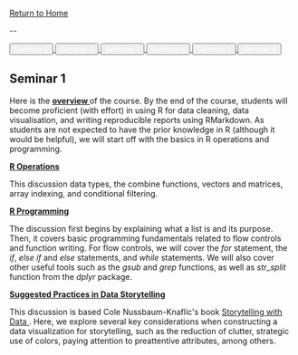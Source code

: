 <a href="https://nicholas-sim.github.io/" class="button"> Return to Home
</a>

--

<a href="https://nicholas-sim.github.io/ANL501-Data-Visualisation-and-Storytelling/seminar_1/" class="button">
  <button type="button" class="btn btn-primary btn-sm" style="color: white;">  Seminar 1  </button>
</a>
<a href="https://nicholas-sim.github.io/ANL501-Data-Visualisation-and-Storytelling/seminar_2/" class="button">
  <button type="button" class="btn btn-primary btn-sm" style="color: white;">  Seminar 2  </button>
</a>
<a href="#" class="button">
  <button type="button" class="btn btn-primary btn-sm" style="color: white;">  Seminar 3  </button>
</a>
<a href="#" class="button">
  <button type="button" class="btn btn-primary btn-sm" style="color: white;">  Seminar 4  </button>
</a>
<a href="#" class="button">
  <button type="button" class="btn btn-primary btn-sm" style="color: white;">  Seminar 5  </button>
</a>
<a href="#" class="button">
  <button type="button" class="btn btn-primary btn-sm" style="color: white;">  Seminar 6  </button>
</a>



## Seminar 1

Here is the <a style="font-weight:bold"  href="https://nicholas-sim.github.io/ANL501-Data-Visualisation-and-Storytelling/seminar_1/introduction"> overview </a> of the course. By the end of the course, students will become proficient (with effort) in using R for data cleaning, data visualisation, and writing reproducible reports using RMarkdown. As students are not expected to have the prior knowledge in R (although it would be helpful), we will start off with the basics in R operations and programming.

<a style="font-weight:bold"  href="https://nicholas-sim.github.io/ANL501-Data-Visualisation-and-Storytelling/seminar_1/operations"> R Operations </a>

This discussion data types, the combine functions, vectors and matrices, array indexing, and conditional filtering.


<a style="font-weight:bold"  href="https://nicholas-sim.github.io/ANL501-Data-Visualisation-and-Storytelling/seminar_1/programming"> R Programming </a>

The discussion first begins by explaining what a list is and its purpose. Then, it covers basic programming fundamentals related to flow controls and function writing. For flow controls, we will cover the _for_ statement, the _if_, _else if_ and _else_ statements, and _while_ statements. We will also cover other useful tools such as the _gsub_ and _grep_ functions, as well as _str_split_ function from the _dplyr_ package.


<a style="font-weight:bold"  href="https://nicholas-sim.github.io/ANL501-Data-Visualisation-and-Storytelling/seminar_1/practices"> Suggested Practices in Data Storytelling </a>

This discussion is based Cole Nussbaum-Knaflic's book <a href="https://www.storytellingwithdata.com/"> Storytelling with Data </a>. Here, we explore several key considerations when constructing a data visualization for storytelling, such as the reduction of clutter, strategic use of colors, paying attention to preattentive attributes, among others. 



